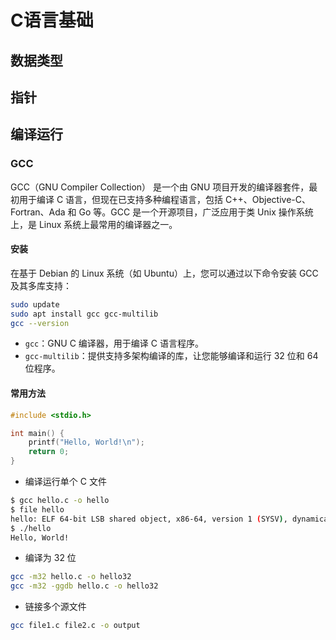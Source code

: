 # C语言基础

## 数据类型

## 指针

## 编译运行

### GCC

GCC（GNU Compiler Collection） 是一个由 GNU 项目开发的编译器套件，最初用于编译 C 语言，但现在已支持多种编程语言，包括 C++、Objective-C、Fortran、Ada 和 Go 等。GCC 是一个开源项目，广泛应用于类 Unix 操作系统上，是 Linux 系统上最常用的编译器之一。

#### 安装

在基于 Debian 的 Linux 系统（如 Ubuntu）上，您可以通过以下命令安装 GCC 及其多库支持：

```bash
sudo update
sudo apt install gcc gcc-multilib
gcc --version
```

- `gcc`：GNU C 编译器，用于编译 C 语言程序。
- `gcc-multilib`：提供支持多架构编译的库，让您能够编译和运行 32 位和 64 位程序。

#### 常用方法

```c
#include <stdio.h>

int main() {
    printf("Hello, World!\n");
    return 0;
}
```

- 编译运行单个 C 文件

```bash
$ gcc hello.c -o hello
$ file hello
hello: ELF 64-bit LSB shared object, x86-64, version 1 (SYSV), dynamically linked, interpreter /lib64/ld-linux-x86-64.so.2, BuildID[sha1]=433a53a76a26beb15041652b89314cd00e6a0fa6, for GNU/Linux 3.2.0, not stripped
$ ./hello
Hello, World!
```

- 编译为 32 位

```bash
gcc -m32 hello.c -o hello32
gcc -m32 -ggdb hello.c -o hello32
```

- 链接多个源文件

```bash
gcc file1.c file2.c -o output
```

```bash
```

```bash
```
